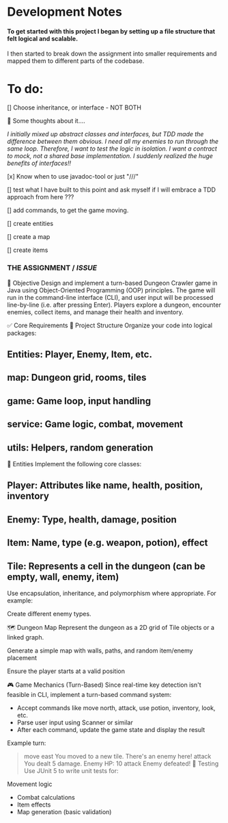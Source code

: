 # Development Notes
#### To get started with this project I began by setting up a file structure that felt logical and scalable.
I then started to break down the assignment into smaller requirements and mapped them to 
different parts of the codebase. 

# To do:
[] Choose inheritance, or interface - NOT BOTH 

🧠 Some thoughts about it....

_*I initially mixed up abstract classes and interfaces, but TDD made the difference
between them obvious. I need all my enemies to run through the same loop. Therefore,
I want to test the logic in isolation. 
I want a contract to mock, not a shared base implementation. 
I suddenly realized the huge benefits of interfaces!!*_

[x] Know when to use javadoc-tool or just "///"

[] test what I have built to this point and ask myself if I will embrace a TDD approach from here ??? 

[] add commands, to get the game moving. 

[] create entities 

[] create a map

[] create items


### THE ASSIGNMENT / _ISSUE_

🧠 Objective
Design and implement a turn-based Dungeon Crawler game in Java using Object-Oriented Programming (OOP) principles. The game will run in the command-line interface (CLI), and user input will be processed line-by-line (i.e. after pressing Enter). Players explore a dungeon, encounter enemies, collect items, and manage their health and inventory.

✅ Core Requirements
📁 Project Structure
Organize your code into logical packages:

## Entities: Player, Enemy, Item, etc.

## map: Dungeon grid, rooms, tiles

## game: Game loop, input handling

## service: Game logic, combat, movement

## utils: Helpers, random generation

🧍 Entities
Implement the following core classes:

## Player: Attributes like name, health, position, inventory

## Enemy: Type, health, damage, position

## Item: Name, type (e.g. weapon, potion), effect

## Tile: Represents a cell in the dungeon (can be empty, wall, enemy, item)

Use encapsulation, inheritance, and polymorphism where appropriate. For example:

Create different enemy types.

🗺️ Dungeon Map
Represent the dungeon as a 2D grid of Tile objects or a linked graph.

Generate a simple map with walls, paths, and random item/enemy placement

Ensure the player starts at a valid position

🎮 Game Mechanics (Turn-Based)
Since real-time key detection isn't feasible in CLI, 
implement a turn-based command system:
* Accept commands like move north, attack, use potion, inventory, look, etc. 
* Parse user input using Scanner or similar 
* After each command, update the game state and display the result

Example turn:

> move east
You moved to a new tile. There's an enemy here!
> attack
You dealt 5 damage. Enemy HP: 10
> attack
Enemy defeated!
🧪 Testing
Use JUnit 5 to write unit tests for:

Movement logic
* Combat calculations
* Item effects 
* Map generation (basic validation)